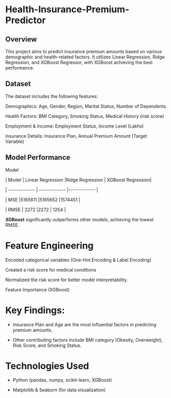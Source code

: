 # Health-Insurance-Premium-Predictor

## Overview

This project aims to predict insurance premium amounts based on various demographic and health-related factors. It utilizes Linear Regression, Ridge Regression, and XGBoost Regressor, with XGBoost achieving the best performance.

## Dataset

The dataset includes the following features:

Demographics: Age, Gender, Region, Marital Status, Number of Dependents

Health Factors: BMI Category, Smoking Status, Medical History (risk score)

Employment & Income: Employment Status, Income Level (Lakhs)

Insurance Details: Insurance Plan, Annual Premium Amount (Target Variable)

## Model Performance

Model

| Model         | Linear Regression |Ridge Regression | XGBoost Regression|

| ------------- | ------------- |------------- |

| MSE |5165611 |5165652  |1574451 |

| RMSE  | 2272 |2272 | 1254 |


**XGBoost** significantly outperforms other models, achieving the lowest RMSE.

# Feature Engineering

Encoded categorical variables (One-Hot Encoding & Label Encoding)

Created a risk score for medical conditions

Normalized the risk score for better model interpretability.

Feature Importance (XGBoost)

# Key Findings:

- Insurance Plan and Age are the most influential factors in predicting premium amounts.

- Other contributing factors include BMI category (Obesity, Overweight), Risk Score, and Smoking Status.

# Technologies Used

- Python (pandas, numpy, scikit-learn, XGBoost)

- Matplotlib & Seaborn (for data visualization)
